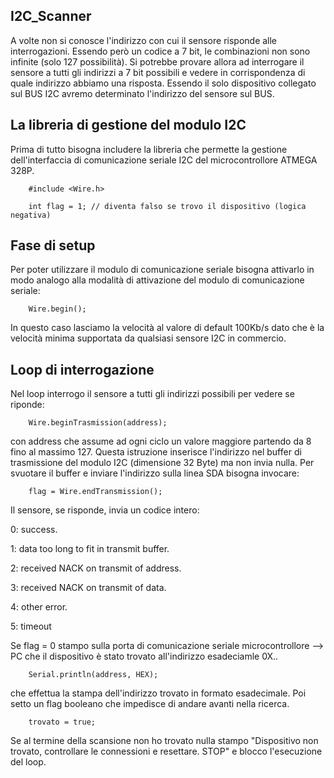 ## I2C_Scanner

A volte non si conosce l'indirizzo con cui il sensore risponde alle interrogazioni. Essendo però un codice a 7 bit, 
le combinazioni non sono infinite (solo 127 possibilità).
Si potrebbe provare allora ad interrogare il sensore a tutti gli indirizzi a 7 bit possibili e vedere in corrispondenza 
di quale indirizzo abbiamo una risposta. Essendo il solo dispositivo collegato sul BUS I2C avremo determinato l'indirizzo del sensore 
sul BUS.

## La libreria di gestione del modulo I2C

Prima di tutto bisogna includere la libreria che permette la gestione dell'interfaccia di comunicazione seriale I2C 
del microcontrollore ATMEGA 328P.

        #include <Wire.h>
        
        int flag = 1; // diventa falso se trovo il dispositivo (logica negativa)
 
## Fase di setup

Per poter utilizzare il modulo di comunicazione seriale bisogna attivarlo in modo analogo alla modalità di attivazione 
del modulo di comunicazione seriale:

        Wire.begin();
        
In questo caso lasciamo la velocità al valore di default 100Kb/s dato che è la velocità minima supportata da qualsiasi 
sensore I2C in commercio.

## Loop di interrogazione 

 
Nel loop interrogo il sensore a tutti gli indirizzi possibili per vedere se riponde:

        Wire.beginTrasmission(address);
        
con address che assume ad ogni ciclo un valore maggiore partendo da 8 fino al massimo 127. Questa istruzione inserisce l'indirizzo nel buffer di trasmissione del modulo I2C (dimensione 32 Byte) ma non invia nulla. Per svuotare il buffer e inviare l'indirizzo sulla linea SDA bisogna invocare:

        flag = Wire.endTransmission();

Il sensore, se risponde, invia un codice intero:

0: success.

1: data too long to fit in transmit buffer.

2: received NACK on transmit of address.

3: received NACK on transmit of data.

4: other error.

5: timeout


Se flag = 0 stampo sulla porta di comunicazione seriale microcontrollore --> PC che il dispositivo è stato trovato all'indirizzo esadeciamle 0X..

        Serial.println(address, HEX);

che effettua la stampa dell'indirizzo trovato in formato esadecimale. Poi setto un flag booleano che impedisce di andare avanti nella ricerca.

        trovato = true;
        
Se al termine della scansione non ho trovato nulla stampo "Dispositivo non trovato, controllare le connessioni e resettare. STOP" e blocco l'esecuzione del loop.


 
